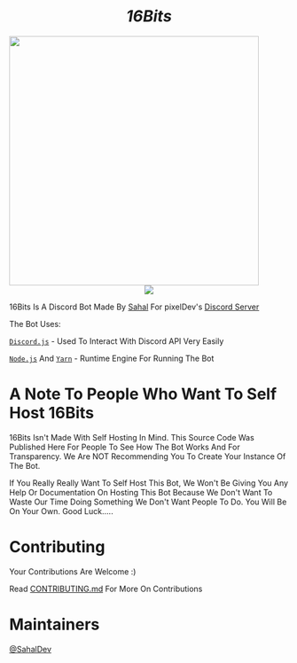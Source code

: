 # <div align="center">**_16Bits_**

<img src="https://github.com/pixdevgithub/16Bits/blob/main/image/e.png" height="450px" width="450px" align="middle" />

<div align="center">

<a href="https://discord.gg/syPv4ezZEM/">
    <img src="https://img.shields.io/badge/Discord-7289DA?style=for-the-badge&logo=discord&logoColor=white" />
</a>

</div>

16Bits Is A Discord Bot Made By [Sahal](https://github.com/SahalDev) For pixelDev's [Discord Server](https://discord.gg/syPv4ezZEM)

The Bot Uses:

[`Discord.js`](discord.js.org/) - Used To Interact With Discord API Very Easily

[`Node.js`](https://nodejs.org/) And [`Yarn`](https://classic.yarnpkg.com/en/) - Runtime Engine For Running The Bot

# A Note To People Who Want To Self Host 16Bits

16Bits Isn't Made With Self Hosting In Mind. This Source Code Was Published Here For People To See How The Bot Works And For Transparency. We Are NOT Recommending You To Create Your Instance Of The Bot.

If You Really Really Want To Self Host This Bot, We Won't Be Giving You Any Help Or Documentation On Hosting This Bot Because We Don't Want To Waste Our Time Doing Something We Don't Want People To Do. You Will Be On Your Own. Good Luck.....

# Contributing

Your Contributions Are Welcome :)

Read [CONTRIBUTING.md]() For More On Contributions

# Maintainers

[@SahalDev](https://github.com/SahalDev)

